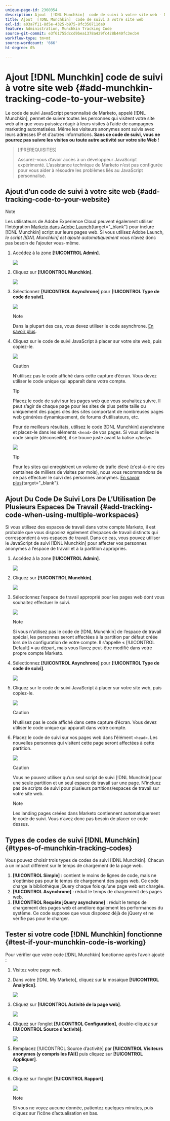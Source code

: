 ```yaml
---
unique-page-id: 2360354
description: Ajout  [!DNL Munchkin]  code de suivi à votre site web - Documents Marketo - Documentation du produit
title: Ajout  [!DNL Munchkin]  code de suivi à votre site web
exl-id: a03a7f11-8d5e-4325-b975-8fc350711da0
feature: Administration, Munchkin Tracking Code
source-git-commit: e3f61755dccd9bea1378a429fc428b440fc3ecb4
workflow-type: tm+mt
source-wordcount: '666'
ht-degree: 0%

---
```


# Ajout [!DNL Munchkin] code de suivi à votre site web {#add-munchkin-tracking-code-to-your-website}

Le code de suivi JavaScript personnalisé de Marketo, appelé [!DNL Munchkin], permet de suivre toutes les personnes qui visitent votre site web afin que vous puissiez réagir à leurs visites à l’aide de campagnes marketing automatisées. Même les visiteurs anonymes sont suivis avec leurs adresses IP et d’autres informations. **Sans ce code de suivi, vous ne pourrez pas suivre les visites ou toute autre activité sur votre site Web** !

>[!PREREQUISITES]
>
>Assurez-vous d’avoir accès à un développeur JavaScript expérimenté. L’assistance technique de Marketo n’est pas configurée pour vous aider à résoudre les problèmes liés au JavaScript personnalisé.

## Ajout d’un code de suivi à votre site web {#add-tracking-code-to-your-website}

>[!NOTE]
>
>Les utilisateurs de Adobe Experience Cloud peuvent également utiliser l’intégration [Marketo dans Adobe Launch](https://exchange.adobe.com/apps/ec/100223/adobe-launch-core-extension){target="_blank"} pour inclure [!DNL Munchkin] script sur leurs pages web. Si vous utilisez Adobe Launch, _le script [!DNL Munchkin] est ajouté automatiquement_ vous n’avez donc pas besoin de l’ajouter vous-même.

1. Accédez à la zone **[!UICONTROL Admin]**.

   ![](assets/add-munchkin-tracking-code-to-your-website-1.png)

1. Cliquez sur **[!UICONTROL Munchkin]**.

   ![](assets/add-munchkin-tracking-code-to-your-website-2.png)

1. Sélectionnez **[!UICONTROL Asynchrone]** pour **[!UICONTROL Type de code de suivi]**.

   ![](assets/add-munchkin-tracking-code-to-your-website-3.png)

   >[!NOTE]
   >
   >Dans la plupart des cas, vous devez utiliser le code asynchrone. [En savoir plus](#types-of-munchkin-tracking-codes).

1. Cliquez sur le code de suivi JavaScript à placer sur votre site web, puis copiez-le.

   ![](assets/add-munchkin-tracking-code-to-your-website-4.png)

   >[!CAUTION]
   >
   >N’utilisez pas le code affiché dans cette capture d’écran. Vous devez utiliser le code unique qui apparaît dans votre compte.

   >[!TIP]
   >
   >Placez le code de suivi sur les pages web que vous souhaitez suivre. Il peut s’agir de chaque page pour les sites de plus petite taille ou uniquement des pages clés des sites comportant de nombreuses pages web générées dynamiquement, de forums d’utilisateurs, etc.

   Pour de meilleurs résultats, utilisez le code [!DNL Munchkin] asynchrone et placez-le dans les éléments `<head>` de vos pages. Si vous utilisez le code simple (déconseillé), il se trouve juste avant la balise `</body>`.

   ![](assets/add-munchkin-tracking-code-to-your-website-5.png)

   >[!TIP]
   >
   >Pour les sites qui enregistrent un volume de trafic élevé (c’est-à-dire des centaines de milliers de visites par mois), nous vous recommandons de ne pas effectuer le suivi des personnes anonymes. [En savoir plus](https://experienceleague.adobe.com/fr/docs/marketo-developer/marketo/javascriptapi/leadtracking/lead-tracking){target="_blank"}.

## Ajout Du Code De Suivi Lors De L’Utilisation De Plusieurs Espaces De Travail {#add-tracking-code-when-using-multiple-workspaces}

Si vous utilisez des espaces de travail dans votre compte Marketo, il est probable que vous disposiez également d’espaces de travail distincts qui correspondent à vos espaces de travail. Dans ce cas, vous pouvez utiliser le JavaScript de suivi [!DNL Munchkin] pour affecter vos personnes anonymes à l’espace de travail et à la partition appropriés.

1. Accédez à la zone **[!UICONTROL Admin]**.

   ![](assets/add-munchkin-tracking-code-to-your-website-6.png)

1. Cliquez sur **[!UICONTROL Munchkin]**.

   ![](assets/add-munchkin-tracking-code-to-your-website-7.png)

1. Sélectionnez l’espace de travail approprié pour les pages web dont vous souhaitez effectuer le suivi.

   ![](assets/add-munchkin-tracking-code-to-your-website-8.png)

   >[!NOTE]
   >
   >Si vous n’utilisez pas le code de [!DNL Munchkin] de l’espace de travail spécial, les personnes seront affectées à la partition par défaut créée lors de la configuration de votre compte. Il s’appelle « [!UICONTROL Default] » au départ, mais vous l’avez peut-être modifié dans votre propre compte Marketo.

1. Sélectionnez **[!UICONTROL Asynchrone]** pour **[!UICONTROL Type de code de suivi]**.

   ![](assets/add-munchkin-tracking-code-to-your-website-9.png)

1. Cliquez sur le code de suivi JavaScript à placer sur votre site web, puis copiez-le.

   ![](assets/add-munchkin-tracking-code-to-your-website-10.png)

   >[!CAUTION]
   >
   >N’utilisez pas le code affiché dans cette capture d’écran. Vous devez utiliser le code unique qui apparaît dans votre compte.

1. Placez le code de suivi sur vos pages web dans l’élément `<head>`. Les nouvelles personnes qui visitent cette page seront affectées à cette partition.

   ![](assets/add-munchkin-tracking-code-to-your-website-11.png)

   >[!CAUTION]
   >
   >Vous ne pouvez utiliser qu’un seul script de suivi [!DNL Munchkin] pour une seule partition et un seul espace de travail sur une page. N’incluez pas de scripts de suivi pour plusieurs partitions/espaces de travail sur votre site web.

   >[!NOTE]
   >
   >Les landing pages créées dans Marketo contiennent automatiquement le code de suivi. Vous n’avez donc pas besoin de placer ce code dessus.

## Types de codes de suivi [!DNL Munchkin] {#types-of-munchkin-tracking-codes}

Vous pouvez choisir trois types de codes de suivi [!DNL Munchkin]. Chacun a un impact différent sur le temps de chargement de la page web.

1. **[!UICONTROL Simple]** : contient le moins de lignes de code, mais ne s’optimise pas pour le temps de chargement des pages web. Ce code charge la bibliothèque jQuery chaque fois qu’une page web est chargée.
1. **[!UICONTROL Asynchrone]** : réduit le temps de chargement des pages web.
1. **[!UICONTROL Requête jQuery asynchrone]** : réduit le temps de chargement des pages web et améliore également les performances du système. Ce code suppose que vous disposez déjà de jQuery et ne vérifie pas pour le charger.

## Tester si votre code [!DNL Munchkin] fonctionne {#test-if-your-munchkin-code-is-working}

Pour vérifier que votre code [!DNL Munchkin] fonctionne après l’avoir ajouté :

1. Visitez votre page web.

1. Dans votre [!DNL My Marketo], cliquez sur la mosaïque **[!UICONTROL Analytics]**.

   ![](assets/add-munchkin-tracking-code-to-your-website-12.png)

1. Cliquez sur **[!UICONTROL Activité de la page web]**.

   ![](assets/add-munchkin-tracking-code-to-your-website-13.png)

1. Cliquez sur l’onglet **[!UICONTROL Configuration]**, double-cliquez sur **[!UICONTROL Source d’activité]**.

   ![](assets/add-munchkin-tracking-code-to-your-website-14.png)

1. Remplacez [!UICONTROL Source d’activité] par **[!UICONTROL Visiteurs anonymes (y compris les FAI)]** puis cliquez sur **[!UICONTROL Appliquer]**.

   ![](assets/add-munchkin-tracking-code-to-your-website-15.png)

1. Cliquez sur l’onglet **[!UICONTROL Rapport]**.

   ![](assets/add-munchkin-tracking-code-to-your-website-16.png)

   >[!NOTE]
   >
   >Si vous ne voyez aucune donnée, patientez quelques minutes, puis cliquez sur l’icône d’actualisation en bas.
